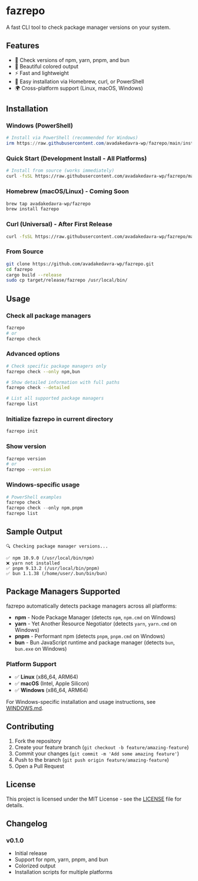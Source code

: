 # fazrepo

A fast CLI tool to check package manager versions on your system.

## Features

- 🚀 Check versions of npm, yarn, pnpm, and bun
- 🎨 Beautiful colored output
- ⚡ Fast and lightweight
- 🔧 Easy installation via Homebrew, curl, or PowerShell
- 🌍 Cross-platform support (Linux, macOS, Windows)

## Installation

### Windows (PowerShell)

```powershell
# Install via PowerShell (recommended for Windows)
irm https://raw.githubusercontent.com/avadakedavra-wp/fazrepo/main/install.ps1 | iex
```

### Quick Start (Development Install - All Platforms)

```bash
# Install from source (works immediately)
curl -fsSL https://raw.githubusercontent.com/avadakedavra-wp/fazrepo/main/install-dev.sh | bash
```

### Homebrew (macOS/Linux) - Coming Soon

```bash
brew tap avadakedavra-wp/fazrepo
brew install fazrepo
```

### Curl (Universal) - After First Release

```bash
curl -fsSL https://raw.githubusercontent.com/avadakedavra-wp/fazrepo/master/install.sh | bash
```

### From Source

```bash
git clone https://github.com/avadakedavra-wp/fazrepo.git
cd fazrepo
cargo build --release
sudo cp target/release/fazrepo /usr/local/bin/
```

## Usage

### Check all package managers

```bash
fazrepo
# or
fazrepo check
```

### Advanced options

```bash
# Check specific package managers only
fazrepo check --only npm,bun

# Show detailed information with full paths
fazrepo check --detailed

# List all supported package managers
fazrepo list
```

### Initialize fazrepo in current directory

```bash
fazrepo init
```

### Show version

```bash
fazrepo version
# or
fazrepo --version
```

### Windows-specific usage

```powershell
# PowerShell examples
fazrepo check
fazrepo check --only npm,pnpm
fazrepo list
```

## Sample Output

```
🔍 Checking package manager versions...

✅ npm 10.9.0 (/usr/local/bin/npm)
❌ yarn not installed
✅ pnpm 9.13.2 (/usr/local/bin/pnpm)
✅ bun 1.1.38 (/home/user/.bun/bin/bun)
```

## Package Managers Supported

fazrepo automatically detects package managers across all platforms:

- **npm** - Node Package Manager (detects `npm`, `npm.cmd` on Windows)
- **yarn** - Yet Another Resource Negotiator (detects `yarn`, `yarn.cmd` on Windows)  
- **pnpm** - Performant npm (detects `pnpm`, `pnpm.cmd` on Windows)
- **bun** - Bun JavaScript runtime and package manager (detects `bun`, `bun.exe` on Windows)

### Platform Support

- ✅ **Linux** (x86_64, ARM64)
- ✅ **macOS** (Intel, Apple Silicon)  
- ✅ **Windows** (x86_64, ARM64)

For Windows-specific installation and usage instructions, see [WINDOWS.md](WINDOWS.md).

## Contributing

1. Fork the repository
2. Create your feature branch (`git checkout -b feature/amazing-feature`)
3. Commit your changes (`git commit -m 'Add some amazing feature'`)
4. Push to the branch (`git push origin feature/amazing-feature`)
5. Open a Pull Request

## License

This project is licensed under the MIT License - see the [LICENSE](LICENSE) file for details.

## Changelog

### v0.1.0
- Initial release
- Support for npm, yarn, pnpm, and bun
- Colorized output
- Installation scripts for multiple platforms

